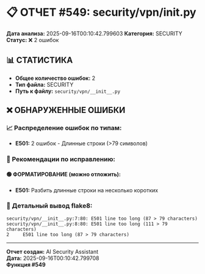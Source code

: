 # 📋 ОТЧЕТ #549: security/vpn/__init__.py

**Дата анализа:** 2025-09-16T00:10:42.799603
**Категория:** SECURITY
**Статус:** ❌ 2 ошибок

## 📊 СТАТИСТИКА

- **Общее количество ошибок:** 2
- **Тип файла:** SECURITY
- **Путь к файлу:** `security/vpn/__init__.py`

## ❌ ОБНАРУЖЕННЫЕ ОШИБКИ

### 📈 Распределение ошибок по типам:

- **E501:** 2 ошибок - Длинные строки (>79 символов)

### 🎯 Рекомендации по исправлению:

#### 🟢 ФОРМАТИРОВАНИЕ (можно отложить):
- **E501:** Разбить длинные строки на несколько коротких

### 📝 Детальный вывод flake8:

```
security/vpn/__init__.py:7:80: E501 line too long (87 > 79 characters)
security/vpn/__init__.py:8:80: E501 line too long (111 > 79 characters)
2     E501 line too long (87 > 79 characters)

```

---
**Отчет создан:** AI Security Assistant  
**Дата:** 2025-09-16T00:10:42.799708  
**Функция #549**

